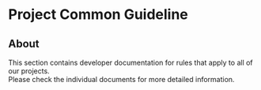 # Project Common Guideline
## About
This section contains developer documentation for rules that apply to all of our projects.<br>
Please check the individual documents for more detailed information.